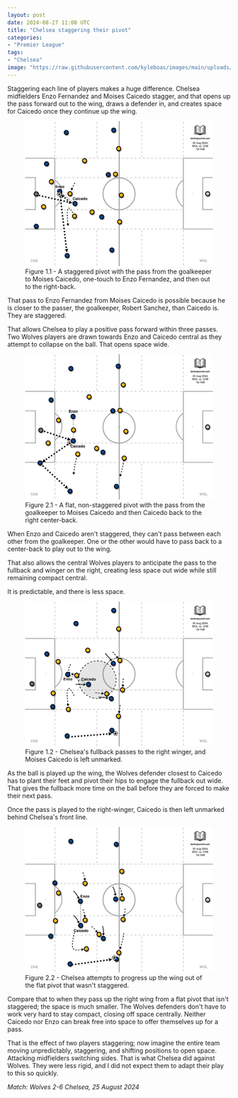 ```yaml
---
layout: post
date: 2024-08-27 11:00 UTC
title: "Chelsea staggering their pivot"
categories:
- "Premier League"
tags:
- "Chelsea"
image: "https://raw.githubusercontent.com/kyleboas/images/main/uploads/2024/08/26/Image-26Aug2024_17:47:14.png"
---
```


Staggering each line of players makes a huge difference. Chelsea midfielders Enzo Fernandez and Moises Caicedo stagger, and that opens up the pass forward out to the wing, draws a defender in, and creates space for Caicedo once they continue up the wing.

<!---more--->

<figure>
    <img src="https://raw.githubusercontent.com/kyleboas/images/main/uploads/2024/08/26/Image-26Aug2024_17:45:11.png">
    <figcaption>Figure 1.1 - A staggered pivot with the pass from the goalkeeper to Moises Caicedo, one-touch to Enzo Fernandez, and then out to the right-back.</figcaption>
</figure>

That pass to Enzo Fernandez from Moises Caicedo is possible because he is closer to the passer, the goalkeeper, Robert Sanchez, than Caicedo is. They are staggered. 

That allows Chelsea to play a positive pass forward within three passes. Two Wolves players are drawn towards Enzo and Caicedo central as they attempt to collapse on the ball. That opens space wide. 

<figure>
    <img src="https://raw.githubusercontent.com/kyleboas/images/main/uploads/2024/08/26/Image-26Aug2024_17:45:14.png">
    <figcaption>Figure 2.1 - A flat, non-staggered pivot with the pass from the goalkeeper to Moises Caicedo and then Caicedo back to the right center-back.</figcaption>
</figure>

When Enzo and Caicedo aren't staggered, they can't pass between each other from the goalkeeper. One or the other would have to pass back to a center-back to play out to the wing. 

That also allows the central Wolves players to anticipate the pass to the fullback and winger on the right, creating less space out wide while still remaining compact central.

It is predictable, and there is less space. 

<figure>
    <img src="https://raw.githubusercontent.com/kyleboas/images/main/uploads/2024/08/26/Image-26Aug2024_17:45:13.png">
    <figcaption>Figure 1.2 - Chelsea's fullback passes to the right winger, and Moises Caicedo is left unmarked. </figcaption>
</figure>

As the ball is played up the wing, the Wolves defender closest to Caicedo has to plant their feet and pivot their hips to engage the fullback out wide. That gives the fullback more time on the ball before they are forced to make their next pass.

Once the pass is played to the right-winger, Caicedo is then left unmarked behind Chelsea's front line.

<figure>
    <img src="https://raw.githubusercontent.com/kyleboas/images/main/uploads/2024/08/26/Image-26Aug2024_17:45:16.png">
    <figcaption>Figure 2.2 - Chelsea attempts to progress up the wing out of the flat pivot that wasn't staggered.</figcaption>
</figure>

Compare that to when they pass up the right wing from a flat pivot that isn't staggered; the space is much smaller. The Wolves defenders don't have to work very hard to stay compact, closing off space centrally. Neither Caicedo nor Enzo can break free into space to offer themselves up for a pass. 

That is the effect of two players staggering; now imagine the entire team moving unpredictably, staggering, and shifting positions to open space. Attacking midfielders switching sides. That is what Chelsea did against Wolves. They were less rigid, and I did not expect them to adapt their play to this so quickly.

*Match: Wolves 2-6 Chelsea, 25 August 2024*